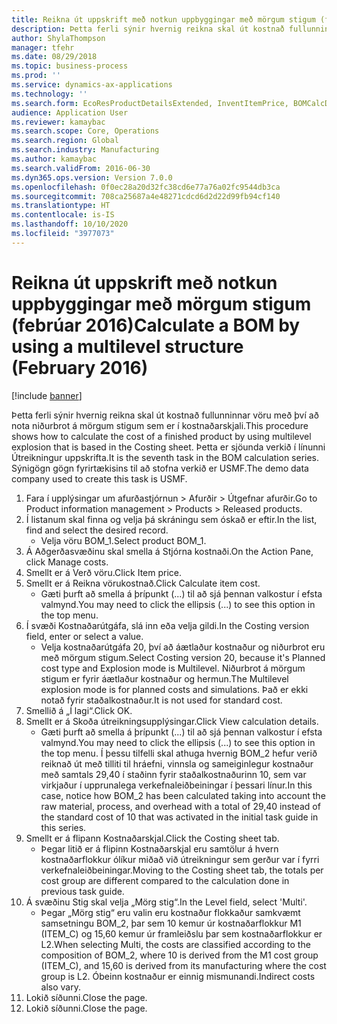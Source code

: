 ```yaml
---
title: Reikna út uppskrift með notkun uppbyggingar með mörgum stigum (febrúar 2016)
description: Þetta ferli sýnir hvernig reikna skal út kostnað fullunninnar vöru með því að nota niðurbrot á mörgum stigum sem er í kostnaðarskjali.
author: ShylaThompson
manager: tfehr
ms.date: 08/29/2018
ms.topic: business-process
ms.prod: ''
ms.service: dynamics-ax-applications
ms.technology: ''
ms.search.form: EcoResProductDetailsExtended, InventItemPrice, BOMCalcDialog, BOMCalcTrans
audience: Application User
ms.reviewer: kamaybac
ms.search.scope: Core, Operations
ms.search.region: Global
ms.search.industry: Manufacturing
ms.author: kamaybac
ms.search.validFrom: 2016-06-30
ms.dyn365.ops.version: Version 7.0.0
ms.openlocfilehash: 0f0ec28a20d32fc38cd6e77a76a02fc9544db3ca
ms.sourcegitcommit: 708ca25687a4e48271cdcd6d2d22d99fb94cf140
ms.translationtype: HT
ms.contentlocale: is-IS
ms.lasthandoff: 10/10/2020
ms.locfileid: "3977073"
---
```

# <a name="calculate-a-bom-by-using-a-multilevel-structure-february-2016"></a><span data-ttu-id="4be25-103">Reikna út uppskrift með notkun uppbyggingar með mörgum stigum (febrúar 2016)</span><span class="sxs-lookup"><span data-stu-id="4be25-103">Calculate a BOM by using a multilevel structure (February 2016)</span></span>

[!include [banner](../../includes/banner.md)]

<span data-ttu-id="4be25-104">Þetta ferli sýnir hvernig reikna skal út kostnað fullunninnar vöru með því að nota niðurbrot á mörgum stigum sem er í kostnaðarskjali.</span><span class="sxs-lookup"><span data-stu-id="4be25-104">This procedure shows how to calculate the cost of a finished product by using multilevel explosion that is based in the Costing sheet.</span></span> <span data-ttu-id="4be25-105">Þetta er sjöunda verkið í línunni Útreikningur uppskrifta.</span><span class="sxs-lookup"><span data-stu-id="4be25-105">It is the seventh task in the BOM calculation series.</span></span> <span data-ttu-id="4be25-106">Sýnigögn gögn fyrirtækisins til að stofna verkið er USMF.</span><span class="sxs-lookup"><span data-stu-id="4be25-106">The demo data company used to create this task is USMF.</span></span>

1. <span data-ttu-id="4be25-107">Fara í upplýsingar um afurðastjórnun > Afurðir > Útgefnar afurðir.</span><span class="sxs-lookup"><span data-stu-id="4be25-107">Go to Product information management > Products > Released products.</span></span>
2. <span data-ttu-id="4be25-108">Í listanum skal finna og velja þá skráningu sem óskað er eftir.</span><span class="sxs-lookup"><span data-stu-id="4be25-108">In the list, find and select the desired record.</span></span>
    * <span data-ttu-id="4be25-109">Velja vöru BOM_1.</span><span class="sxs-lookup"><span data-stu-id="4be25-109">Select product BOM_1.</span></span>  
3. <span data-ttu-id="4be25-110">Á Aðgerðasvæðinu skal smella á Stjórna kostnaði.</span><span class="sxs-lookup"><span data-stu-id="4be25-110">On the Action Pane, click Manage costs.</span></span>
4. <span data-ttu-id="4be25-111">Smellt er á Verð vöru.</span><span class="sxs-lookup"><span data-stu-id="4be25-111">Click Item price.</span></span>
5. <span data-ttu-id="4be25-112">Smellt er á Reikna vörukostnað.</span><span class="sxs-lookup"><span data-stu-id="4be25-112">Click Calculate item cost.</span></span>
    * <span data-ttu-id="4be25-113">Gæti þurft að smella á þrípunkt (...) til að sjá þennan valkostur í efsta valmynd.</span><span class="sxs-lookup"><span data-stu-id="4be25-113">You may need to click the ellipsis (...) to see this option in the top menu.</span></span>  
6. <span data-ttu-id="4be25-114">Í svæði Kostnaðarútgáfa, slá inn eða velja gildi.</span><span class="sxs-lookup"><span data-stu-id="4be25-114">In the Costing version field, enter or select a value.</span></span>
    * <span data-ttu-id="4be25-115">Velja kostnaðarútgáfa 20, því að áætlaður kostnaður og niðurbrot eru með mörgum stigum.</span><span class="sxs-lookup"><span data-stu-id="4be25-115">Select Costing version 20, because it's Planned cost type and Explosion mode is Multilevel.</span></span>   <span data-ttu-id="4be25-116">Niðurbrot á mörgum stigum er fyrir áætlaður kostnaður og hermun.</span><span class="sxs-lookup"><span data-stu-id="4be25-116">The Multilevel explosion mode is for planned costs and simulations.</span></span> <span data-ttu-id="4be25-117">Það er ekki notað fyrir staðalkostnaður.</span><span class="sxs-lookup"><span data-stu-id="4be25-117">It is not used for standard cost.</span></span>  
7. <span data-ttu-id="4be25-118">Smellið á „Í lagi“.</span><span class="sxs-lookup"><span data-stu-id="4be25-118">Click OK.</span></span>
8. <span data-ttu-id="4be25-119">Smellt er á Skoða útreikningsupplýsingar.</span><span class="sxs-lookup"><span data-stu-id="4be25-119">Click View calculation details.</span></span>
    * <span data-ttu-id="4be25-120">Gæti þurft að smella á þrípunkt (...) til að sjá þennan valkostur í efsta valmynd.</span><span class="sxs-lookup"><span data-stu-id="4be25-120">You may need to click the ellipsis (...) to see this option in the top menu.</span></span>  <span data-ttu-id="4be25-121">Í þessu tilfelli skal athuga hvernig BOM_2 hefur verið reiknað út með tilliti til hráefni, vinnsla og sameiginlegur kostnaður með samtals 29,40 í staðinn fyrir staðalkostnaðurinn 10, sem var virkjaður í upprunalega verkefnaleiðbeiningar í þessari línur.</span><span class="sxs-lookup"><span data-stu-id="4be25-121">In this case, notice how BOM_2 has been calculated taking into account the raw material, process, and overhead with a total of 29,40 instead of the standard cost of 10 that was activated in the initial task guide in this series.</span></span>  
9. <span data-ttu-id="4be25-122">Smellt er á flipann Kostnaðarskjal.</span><span class="sxs-lookup"><span data-stu-id="4be25-122">Click the Costing sheet tab.</span></span>
    * <span data-ttu-id="4be25-123">Þegar litið er á flipinn Kostnaðarskjal eru samtölur á hvern kostnaðarflokkur ólíkur miðað við útreikningur sem gerður var í fyrri verkefnaleiðbeiningar.</span><span class="sxs-lookup"><span data-stu-id="4be25-123">Moving to the Costing sheet tab, the totals per cost group are different compared to the calculation done in previous task guide.</span></span>  
10. <span data-ttu-id="4be25-124">Á svæðinu Stig skal velja „Mörg stig“.</span><span class="sxs-lookup"><span data-stu-id="4be25-124">In the Level field, select 'Multi'.</span></span>
    * <span data-ttu-id="4be25-125">Þegar „Mörg stig“ eru valin eru kostnaður flokkaður samkvæmt samsetningu BOM_2, þar sem 10 kemur úr kostnaðarflokkur M1 (ITEM_C) og 15,60 kemur úr framleiðslu þar sem kostnaðarflokkur er L2.</span><span class="sxs-lookup"><span data-stu-id="4be25-125">When selecting Multi, the costs are classified according to the composition of BOM_2, where 10 is derived from the M1 cost group (ITEM_C), and 15,60 is derived from its manufacturing where the cost group is L2.</span></span> <span data-ttu-id="4be25-126">Óbeinn kostnaður er einnig mismunandi.</span><span class="sxs-lookup"><span data-stu-id="4be25-126">Indirect costs also vary.</span></span>  
11. <span data-ttu-id="4be25-127">Lokið síðunni.</span><span class="sxs-lookup"><span data-stu-id="4be25-127">Close the page.</span></span>
12. <span data-ttu-id="4be25-128">Lokið síðunni.</span><span class="sxs-lookup"><span data-stu-id="4be25-128">Close the page.</span></span>

